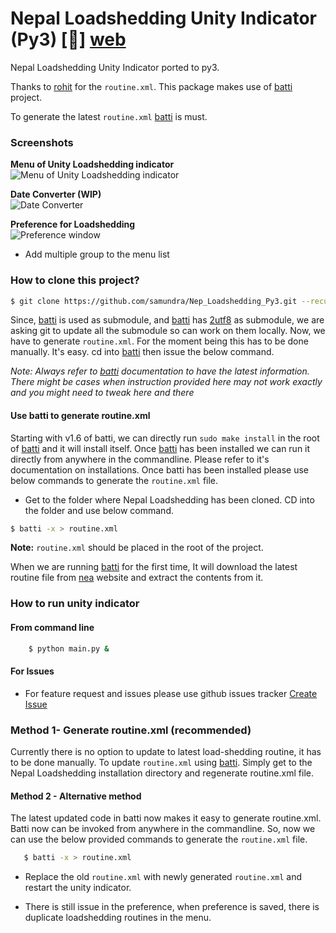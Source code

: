 # Nepal Loadshedding Unity Indicator (Py3) [:link:] [web]

Nepal Loadshedding Unity Indicator ported to py3.

Thanks to [rohit][rhoit] for the `routine.xml`. This package makes use of [batti][batti] project.

To generate the latest `routine.xml` [batti] is must.

### Screenshots
**Menu of Unity Loadshedding indicator**<br/>
![Menu of Unity Loadshedding indicator](http://i76.photobucket.com/albums/j5/alexshr/NepalLoadsheddingIndicator_zpsf696cd02.png)

**Date Converter (WIP)**<br/>
![Date Converter](http://i76.photobucket.com/albums/j5/alexshr/convertwindow_zpsfc39b116.png)

**Preference for Loadshedding**<br/>
![Preference window](http://i76.photobucket.com/albums/j5/alexshr/preferencewindow_zpsfb94dfd0.png)
- Add multiple group to the menu list

### How to clone this project?
```bash
$ git clone https://github.com/samundra/Nep_Loadshedding_Py3.git --recurisve
```
Since, [batti] is used as submodule, and [batti] has [2utf8] as submodule, we are asking git to update all the submodule so can work on them locally. Now, we have to generate `routine.xml`. For the moment being this has to be done manually. It's easy. cd into [batti] then issue the below command.

_Note: Always refer to [batti] documentation to have the latest information. There might be cases when instruction provided here may not work exactly and you might need to tweak here and there_

#### Use batti to generate routine.xml
Starting with v1.6 of batti, we can directly run `sudo make install` in the root of [batti] and it will install itself. Once [batti] has been installed we can run it directly from anywhere in the commandline. Please refer to it's documentation on installations. Once batti has been installed please use below commands to generate the `routine.xml` file.

- Get to the folder where Nepal Loadshedding has been cloned. CD into the folder and use below command.

```bash
$ batti -x > routine.xml
```
**Note:** `routine.xml` should be placed in the root of the project.
 
When we are running [batti] for the first time, It will download the latest routine file from [nea][nea] website and extract the contents from it. 

### How to run unity indicator

#### From command line
```bash
    $ python main.py &
```

#### For Issues
- For feature request and issues please use github issues tracker [Create Issue][create_new_issue]


### Method 1- Generate routine.xml (recommended)

Currently there is no option to update to latest load-shedding routine, it has to be done manually. To update `routine.xml` using 
[batti]. Simply get to the Nepal Loadshedding installation directory and regenerate routine.xml file.

#### Method 2 - Alternative method 
The latest updated code in batti now makes it easy to generate routine.xml. Batti now can be invoked from anywhere in the commandline. So, now we can use the below provided commands to generate the `routine.xml` file.

```bash
   $ batti -x > routine.xml
```
- Replace the old `routine.xml` with newly generated `routine.xml` and restart the unity indicator.

* There is still issue in the preference, when preference is saved, there is duplicate loadshedding routines in the menu.

[web]:https://github.com/samundra/Nep_Loadshedding_Py3
[rhoit]:https://github.com/rhoit
[batti]:https://github.com/foss-np/batti
[create_new_issue]:https://github.com/samundra/Nep_Loadshedding_Py3/issues/new
[nea]:http://www.nea.org.np/loadshedding.html
[2utf8]:https://github.com/foss-np/2utf8
